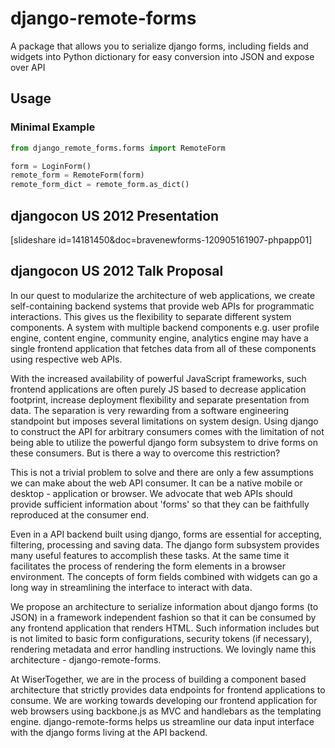 # django-remote-forms

A package that allows you to serialize django forms, including fields and widgets into Python
dictionary for easy conversion into JSON and expose over API

## Usage

### Minimal Example

```python
from django_remote_forms.forms import RemoteForm

form = LoginForm()
remote_form = RemoteForm(form)
remote_form_dict = remote_form.as_dict()
```

## djangocon US 2012 Presentation

[slideshare id=14181450&doc=bravenewforms-120905161907-phpapp01]

## djangocon US 2012 Talk Proposal

In our quest to modularize the architecture of web applications, we create self-containing backend systems that provide web APIs for programmatic interactions. This gives us the flexibility to separate different system components. A system with multiple backend components e.g. user profile engine, content engine, community engine, analytics engine may have a single frontend application that fetches data from all of these components using respective web APIs.

With the increased availability of powerful JavaScript frameworks, such frontend applications are often purely JS based to decrease application footprint, increase deployment flexibility and separate presentation from data. The separation is very rewarding from a software engineering standpoint but imposes several limitations on system design. Using django to construct the API for arbitrary consumers comes with the limitation of not being able to utilize the powerful django form subsystem to drive forms on these consumers. But is there a way to overcome this restriction?

This is not a trivial problem to solve and there are only a few assumptions we can make about the web API consumer. It can be a native mobile or desktop - application or browser. We advocate that web APIs should provide sufficient information about 'forms' so that they can be faithfully reproduced at the consumer end.

Even in a API backend built using django, forms are essential for accepting, filtering, processing and saving data. The django form subsystem provides many useful features to accomplish these tasks. At the same time it facilitates the process of rendering the form elements in a browser environment. The concepts of form fields combined with widgets can go a long way in streamlining the interface to interact with data.

We propose an architecture to serialize information about django forms (to JSON) in a framework independent fashion so that it can be consumed by any frontend application that renders HTML. Such information includes but is not limited to basic form configurations, security tokens (if necessary), rendering metadata and error handling instructions. We lovingly name this architecture - django-remote-forms.

At WiserTogether, we are in the process of building a component based architecture that strictly provides data endpoints for frontend applications to consume. We are working towards developing our frontend application for web browsers using backbone.js as MVC and handlebars as the templating engine. django-remote-forms helps us streamline our data input interface with the django forms living at the API backend.
